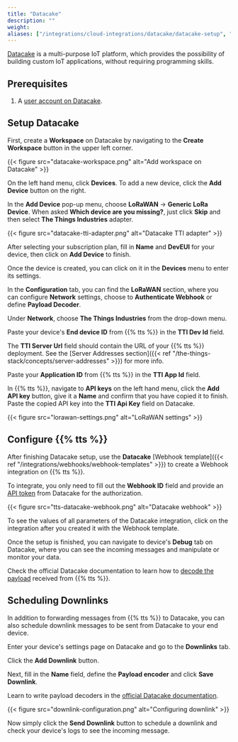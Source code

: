 ```yaml
---
title: "Datacake"
description: ""
weight: 
aliases: ["/integrations/cloud-integrations/datacake/datacake-setup", "/integrations/cloud-integrations/datacake/tts-setup", "/integrations/cloud-integrations/datacake/scheduling-downlinks"]
---
```


[Datacake](https://datacake.co/) is a multi-purpose IoT platform, which provides the possibility of building custom IoT applications, without requiring programming skills. 

<!--more-->

## Prerequisites

1. A [user account on Datacake](https://app.datacake.de/signup).

## Setup Datacake

First, create a **Workspace** on Datacake by navigating to the **Create Workspace** button in the upper left corner. 

{{< figure src="datacake-workspace.png" alt="Add workspace on Datacake" >}}

On the left hand menu, click **Devices**. To add a new device, click the **Add Device** button on the right. 

In the **Add Device** pop-up menu, choose **LoRaWAN** &#8594; **Generic LoRa Device**. When asked **Which device are you missing?**, just click **Skip** and then select **The Things Industries** adapter.

{{< figure src="datacake-tti-adapter.png" alt="Datacake TTI adapter" >}}

After selecting your subscription plan, fill in **Name** and **DevEUI** for your device, then click on **Add Device** to finish.

Once the device is created, you can click on it in the **Devices** menu to enter its settings.

In the **Configuration** tab, you can find the **LoRaWAN** section, where you can configure **Network** settings, choose to **Authenticate Webhook** or define **Payload Decoder**. 

Under **Network**, choose **The Things Industries** from the drop-down menu.

Paste your device's **End device ID** from {{% tts %}} in the **TTI Dev Id** field.

The **TTI Server Url** field should contain the URL of your {{% tts %}} deployment. See the [Server Addresses section]({{< ref "/the-things-stack/concepts/server-addresses" >}}) for more info.

Paste your **Application ID** from {{% tts %}} in the **TTI App Id** field. 

In {{% tts %}}, navigate to **API keys** on the left hand menu, click the **Add API key** button, give it a **Name** and confirm that you have copied it to finish. Paste the copied API key into the **TTI Api Key** field on Datacake. 

{{< figure src="lorawan-settings.png" alt="LoRaWAN settings" >}}

## Configure {{% tts %}}

After finishing Datacake setup, use the **Datacake** [Webhook template]({{< ref "/integrations/webhooks/webhook-templates" >}}) to create a Webhook integration on {{% tts %}}.

To integrate, you only need to fill out the **Webhook ID** field and provide an [API token](https://docs.datacake.de/api/generate-access-token) from Datacake for the authorization.

{{< figure src="tts-datacake-webhook.png" alt="Datacake webhook" >}}

To see the values of all parameters of the Datacake integration, click on the integration after you created it with the Webhook template.

Once the setup is finished, you can navigate to device's **Debug** tab on Datacake, where you can see the incoming messages and manipulate or monitor your data.

Check the official Datacake documentation to learn how to [decode the payload](https://docs.datacake.de/lorawan/payload-decoders) received from {{% tts %}}.

## Scheduling Downlinks

In addition to forwarding messages from {{% tts %}} to Datacake, you can also schedule downlink messages to be sent from Datacake to your end device.

Enter your device's settings page on Datacake and go to the **Downlinks** tab.

Click the **Add Downlink** button.

Next, fill in the **Name** field, define the **Payload encoder** and click **Save Downlink**. 

Learn to write payload decoders in the [official Datacake documentation](https://docs.datacake.de/lorawan/downlinks#writing-a-downlink-encoder).

{{< figure src="downlink-configuration.png" alt="Configuring downlink" >}}

Now simply click the **Send Downlink** button to schedule a downlink and check your device's logs to see the incoming message.
